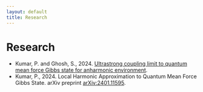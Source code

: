 ```yaml
---
layout: default
title: Research
---
```


# Research

  - Kumar, P. and Ghosh, S., 2024. [Ultrastrong coupling limit to quantum mean force Gibbs state for anharmonic environment](./ultrastrong_coupling_limit_to_quantum_mean_force_gibbs_state_for_anharmonic_environment_prem_kumar_sibasish_ghosh_paper.md).
  - Kumar, P., 2024. Local Harmonic Approximation to Quantum Mean Force Gibbs State. arXiv preprint [arXiv:2401.11595](https://arxiv.org/abs/2401.11595).
